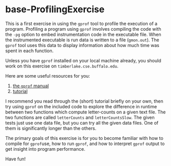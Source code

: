# base-ProfilingExercise
This is a first exercise in using the ```gprof``` tool to profile the
execution of a program.  Profiling a program using ```gprof```
involves compiling the code with the ```-pg``` option to embed
instrumentation code in the executable file.  When the instrumented executable is run data is written to a file (```gmon.out```).  The ```gprof``` tool uses this data to display information about how much time was spent in each function.

Unless you have ```gprof``` installed on your local machine already, you should work on this exercise on ```timberlake.cse.buffalo.edu```.

Here are some useful resources for you:
1. [the ```gprof``` manual](https://sourceware.org/binutils/docs/gprof/index.html#Top)
2. [tutorial](https://www.thegeekstuff.com/2012/08/gprof-tutorial)

I recommend you read through the (short) tutorial briefly on your own, then try using ```gprof``` on the included code to explore the difference in runtime between two functions which compute letter-counts on a given text file.  The two functions are called ```letterCounts``` and ```letterCountsSlow```.  The given tests just use one data file, but you can try all the given data files.  One of them is significantly longer than the others.

The primary goals of this exercise is for you to become familiar with how to compile for ```gprof```use, how to run ```gprof```, and how to interpret ```gprof``` output to get insight into program performance.

Have fun!
